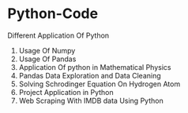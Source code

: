 # Python-Code
Different Application Of Python
1. Usage Of Numpy
2. Usage Of Pandas
3. Application Of python in Mathematical Physics
4. Pandas Data Exploration and Data Cleaning
5. Solving Schrodinger Equation On Hydrogen Atom
6. Project Application in Python
7. Web Scraping With IMDB data Using Python
